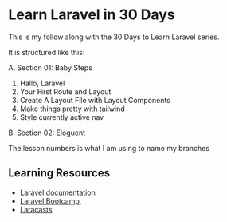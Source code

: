 # Learn Laravel in 30 Days

This is my follow along with the 30 Days to Learn Laravel series.

It is structured like this:

A. Section 01: Baby Steps

1. Hallo, Laravel
2. Your First Route and Layout
3. Create A Layout File with Layout Components
4. Make things pretty with tailwind
5. Style currently active nav

B. Section 02: Eloguent

The lesson numbers is what I am using to name my branches

## Learning Resources

-   [Laravel documentation](https://laravel.com/docs)
-   [Laravel Bootcamp](https://bootcamp.laravel.com),
-   [Laracasts](https://laracasts.com)
